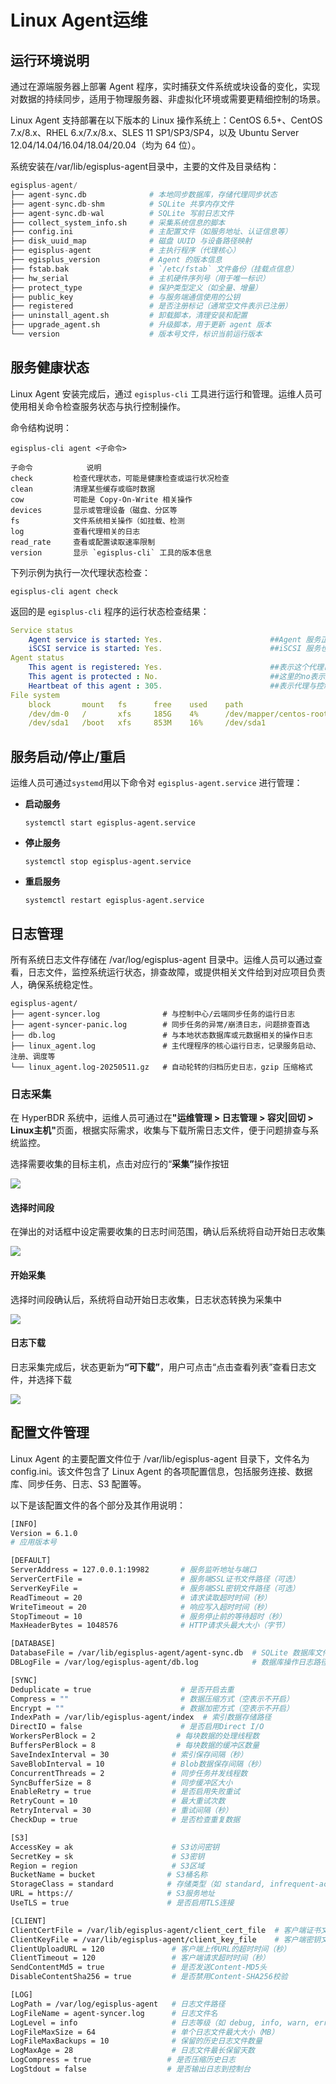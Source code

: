 # **Linux Agent运维**

## **运行环境说明**

通过在源端服务器上部署 Agent 程序，实时捕获文件系统或块设备的变化，实现对数据的持续同步，适用于物理服务器、非虚拟化环境或需要更精细控制的场景。

Linux Agent 支持部署在以下版本的 Linux 操作系统上：CentOS 6.5+、CentOS 7.x/8.x、RHEL 6.x/7.x/8.x、SLES 11 SP1/SP3/SP4，以及 Ubuntu Server 12.04/14.04/16.04/18.04/20.04（均为 64 位）。

系统安装在/var/lib/egisplus-agent目录中，主要的文件及目录结构：

```python
egisplus-agent/
├── agent-sync.db              # 本地同步数据库，存储代理同步状态
├── agent-sync.db-shm          # SQLite 共享内存文件
├── agent-sync.db-wal          # SQLite 写前日志文件
├── collect_system_info.sh     # 采集系统信息的脚本
├── config.ini                 # 主配置文件（如服务地址、认证信息等）
├── disk_uuid_map              # 磁盘 UUID 与设备路径映射
├── egisplus-agent             # 主执行程序（代理核心）
├── egisplus_version           # Agent 的版本信息
├── fstab.bak                  # `/etc/fstab` 文件备份（挂载点信息）
├── hw_serial                  # 主机硬件序列号（用于唯一标识）
├── protect_type               # 保护类型定义（如全量、增量）
├── public_key                 # 与服务端通信使用的公钥
├── registered                 # 是否注册标记（通常空文件表示已注册）
├── uninstall_agent.sh         # 卸载脚本，清理安装和配置
├── upgrade_agent.sh           # 升级脚本，用于更新 agent 版本
└── version                    # 版本号文件，标识当前运行版本
```

## **服务健康状态**

Linux Agent 安装完成后，通过 `egisplus-cli` 工具进行运行和管理。运维人员可使用相关命令检查服务状态与执行控制操作。

 命令结构说明：

```Plain
egisplus-cli agent <子命令>

子命令            说明
check         检查代理状态，可能是健康检查或运行状况检查
clean         清理某些缓存或临时数据
cow           可能是 Copy-On-Write 相关操作
devices       显示或管理设备（磁盘、分区等
fs            文件系统相关操作（如挂载、检测
log           查看代理相关的日志 
read_rate     查看或配置读取速率限制
version       显示 `egisplus-cli` 工具的版本信息
```

下列示例为执行一次代理状态检查：

```Plain
egisplus-cli agent check
```

返回的是 `egisplus-cli` 程序的运行状态检查结果：

```YAML
Service status
    Agent service is started: Yes.                        ##Agent 服务正在运行
    iSCSI service is started: Yes.                        ##iSCSI 服务也已启动，说明该节点可能用于块级存储或备份挂载
Agent status
    This agent is registered: Yes.                        ##表示这个代理已经成功注册到HyperBDR
    This agent is protected : No.                         ##这里的no表示还没有开始同步数据
    Heartbeat of this agent : 305.                        ##表示代理与控制端有心跳连接，数值显示连接正常
File system
    block       mount   fs      free    used    path
    /dev/dm-0   /       xfs     185G    4%      /dev/mapper/centos-root    ##这部分显示了当前系统的挂载磁盘和使用情况
    /dev/sda1   /boot   xfs     853M    16%     /dev/sda1                  ##这部分显示了当前系统的挂载磁盘和使用情况
```

## **服务启动/停止/重启**

运维人员可通过`systemd`用以下命令对 `egisplus-agent.service` 进行管理：

* **启动服务**

  ```plain&#x20;text
  systemctl start egisplus-agent.service
  ```

* **停止服务**

  ```plain&#x20;text
  systemctl stop egisplus-agent.service
  ```

* **重启服务**

  ```plain&#x20;text
  systemctl restart egisplus-agent.service
  ```

## **日志管理**

所有系统日志文件存储在 /var/log/egisplus-agent 目录中。运维人员可以通过查看，日志文件，监控系统运行状态，排查故障，或提供相关文件给到对应项目负责人，确保系统稳定性。

```plain&#x20;text
egisplus-agent/
├── agent-syncer.log              # 与控制中心/云端同步任务的运行日志
├── agent-syncer-panic.log        # 同步任务的异常/崩溃日志，问题排查首选
├── db.log                        # 与本地状态数据库或元数据相关的操作日志
├── linux_agent.log               # 主代理程序的核心运行日志，记录服务启动、注册、调度等
└── linux_agent.log-20250511.gz   # 自动轮转的归档历史日志，gzip 压缩格式
```
### **日志采集**

在 HyperBDR 系统中，运维人员可通过&#x5728;**"运维管理 > 日志管理 > 容灾|回切 > Linux主机"**&#x9875;面，根据实际需求，收集与下载所需日志文件，便于问题排查与系统监控。

选择需要收集的目标主机，点击对应行的“**采集”**&#x64CD;作按钮

![](./images/downloadlogs-dr-linux-2.png)

#### **选择时间段**

在弹出的对话框中设定需要收集的日志时间范围，确认后系统将自动开始日志收集

![](./images/downloadlogs-dr-3.png)

#### **开始采集**

选择时间段确认后，系统将自动开始日志收集，日志状态转换为采集中

![](./images/downloadlogs-dr-4.png)

#### **日志下载**

日志采集完成后，状态更新&#x4E3A;**“可下载”**，用户可点击“点击查看列表”查看日志文件，并选择下载

![](./images/downloadlogs-dr-5.png)

## **配置文件管理**

Linux Agent 的主要配置文件位于 /var/lib/egisplus-agent 目录下，文件名为 config.ini。该文件包含了 Linux Agent 的各项配置信息，包括服务连接、数据库、同步任务、日志、S3 配置等。

以下是该配置文件的各个部分及其作用说明：

```bash
[INFO]
Version = 6.1.0
# 应用版本号

[DEFAULT]
ServerAddress = 127.0.0.1:19982       # 服务监听地址与端口
ServerCertFile =                      # 服务端SSL证书文件路径（可选）
ServerKeyFile =                       # 服务端SSL密钥文件路径（可选）
ReadTimeout = 20                      # 请求读取超时时间（秒）
WriteTimeout = 20                     # 响应写入超时时间（秒）
StopTimeout = 10                      # 服务停止前的等待超时（秒）
MaxHeaderBytes = 1048576              # HTTP请求头最大大小（字节）

[DATABASE]
DatabaseFile = /var/lib/egisplus-agent/agent-sync.db  # SQLite 数据库文件路径
DBLogFile = /var/log/egisplus-agent/db.log            # 数据库操作日志路径

[SYNC]
Deduplicate = true                    # 是否开启去重
Compress = ""                         # 数据压缩方式（空表示不开启）
Encrypt = ""                          # 数据加密方式（空表示不开启）
IndexPath = /var/lib/egisplus-agent/index  # 索引数据存储路径
DirectIO = false                      # 是否启用Direct I/O
WorkersPerBlock = 2                  # 每块数据的处理线程数
BuffersPerBlock = 8                  # 每块数据的缓冲区数量
SaveIndexInterval = 30              # 索引保存间隔（秒）
SaveBlobInterval = 10               # Blob数据保存间隔（秒）
ConcurrentThreads = 2               # 同步任务并发线程数
SyncBufferSize = 8                  # 同步缓冲区大小
EnableRetry = true                  # 是否启用失败重试
RetryCount = 10                     # 最大重试次数
RetryInterval = 30                  # 重试间隔（秒）
CheckDup = true                     # 是否检查重复数据

[S3]
AccessKey = ak                      # S3访问密钥
SecretKey = sk                      # S3密钥
Region = region                     # S3区域
BucketName = bucket                # S3桶名称
StorageClass = standard            # 存储类型（如 standard, infrequent-access）
URL = https://                     # S3服务地址
UseTLS = true                      # 是否启用TLS连接

[CLIENT]
ClientCertFile = /var/lib/egisplus-agent/client_cert_file  # 客户端证书文件路径
ClientKeyFile = /var/lib/egisplus-agent/client_key_file    # 客户端密钥文件路径
ClientUploadURL = 120               # 客户端上传URL的超时时间（秒）
ClientTimeout = 120                 # 客户端请求超时时间（秒）
SendContentMd5 = true               # 是否发送Content-MD5头
DisableContentSha256 = true         # 是否禁用Content-SHA256校验

[LOG]
LogPath = /var/log/egisplus-agent   # 日志文件路径
LogFileName = agent-syncer.log      # 日志文件名
LogLevel = info                     # 日志等级（如 debug, info, warn, error）
LogFileMaxSize = 64                 # 单个日志文件最大大小（MB）
LogFileMaxBackups = 10              # 保留的历史日志文件数量
LogMaxAge = 28                      # 日志文件最长保留天数
LogCompress = true                 # 是否压缩历史日志
LogStdout = false                  # 是否输出日志到控制台
```